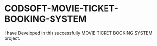 # CODSOFT-MOVIE-TICKET-BOOKING-SYSTEM
I have  Developed in this successfully  MOVIE TICKET BOOKING SYSTEM project.

